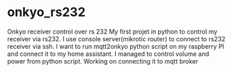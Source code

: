 # onkyo_rs232
Onkyo receiver control over rs 232
My first projet in python to control my receiver via rs232.
I use console server(mikrotic router) to connect to rs232 receiver via ssh.
I want to run mqtt2onkyo python script on my raspberry PI and connect it to my home assistant.
I managed to control volume and power from python script.
Working  on connecting it to mqtt broker
